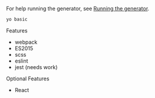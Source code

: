 For help running the generator, see [Running the generator](http://yeoman.io/authoring/).

```bash
yo basic
```

Features
- webpack
- ES2015
- scss
- eslint
- jest (needs work)

Optional Features
- React
